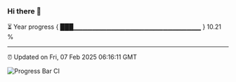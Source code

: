 ### Hi there 👋

⏳ Year progress { ███▁▁▁▁▁▁▁▁▁▁▁▁▁▁▁▁▁▁▁▁▁▁▁▁▁▁▁ } 10.21 %

---

⏰ Updated on Fri, 07 Feb 2025 06:16:11 GMT

![Progress Bar CI](https://github.com/code-lakshay/GitHub-Actions-Demo/workflows/Progress%20Bar%20CI/badge.svg)
